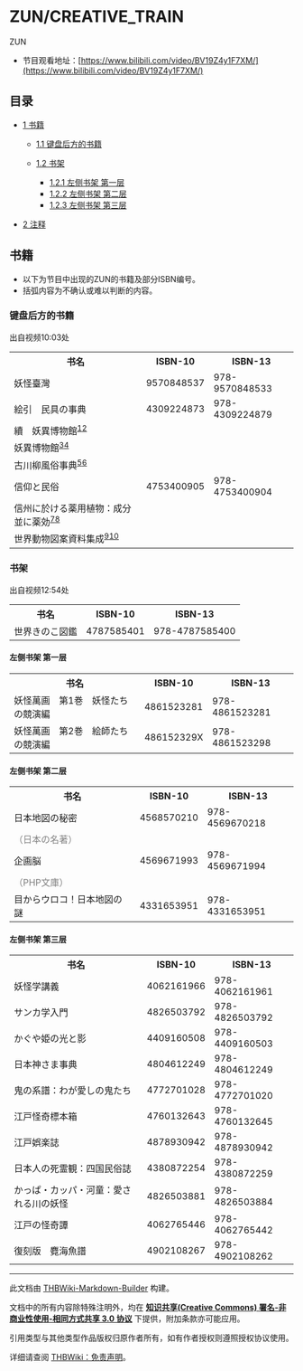 # ZUN/CREATIVE_TRAIN

<!-- source html: G:\repos\THBWiki-Markdown-Builder\THBWikiMarkdown\Temp\main\f\f0\ns0%3AZUN%2FCREATIVE_TRAIN.html -->

ZUN

- 节目观看地址：[https://www.bilibili.com/video/BV19Z4y1F7XM/](https://www.bilibili.com/video/BV19Z4y1F7XM/)


## 目录

- [1 书籍](#书籍)

  - [1.1 键盘后方的书籍](#键盘后方的书籍)
  - [1.2 书架](#书架)

    - [1.2.1 左侧书架 第一层](#左侧书架_第一层)
    - [1.2.2 左侧书架 第二层](#左侧书架_第二层)
    - [1.2.3 左侧书架 第三层](#左侧书架_第三层)






- [2 注释](#注释)





## 书籍
- 以下为节目中出现的ZUN的书籍及部分ISBN编号。
- 括弧内容为不确认或难以判断的内容。


### 键盘后方的书籍
[](./文件-CREATIVE_TRAIN书架1.png.md)  [](./文件-CREATIVE_TRAIN书架1.png.md)出自视频10:03处

<table>

<tbody><tr>
<th>书名</th>
<th>ISBN-10</th>
<th>ISBN-13
</th></tr>
<tr>
<td>妖怪臺灣</td>
<td>9570848537</td>
<td>978-9570848533
</td></tr>
<tr>
<td>絵引　民具の事典</td>
<td>4309224873</td>
<td>978-4309224879
</td></tr>
<tr>
<td>續　妖異博物館<sup id="cite_ref-1" class="reference"><a href="#cite_note-1">1</a></sup><sup id="cite_ref-2" class="reference"><a href="#cite_note-2">2</a></sup>
</td></tr>
<tr>
<td>妖異博物館<sup id="cite_ref-3" class="reference"><a href="#cite_note-3">3</a></sup><sup id="cite_ref-4" class="reference"><a href="#cite_note-4">4</a></sup>
</td></tr>
<tr>
<td>古川柳風俗事典<sup id="cite_ref-5" class="reference"><a href="#cite_note-5">5</a></sup><sup id="cite_ref-6" class="reference"><a href="#cite_note-6">6</a></sup>
</td></tr>
<tr>
<td>信仰と民俗</td>
<td>4753400905</td>
<td>978-4753400904
</td></tr>
<tr>
<td>信州に於ける薬用植物：成分並に薬効<sup id="cite_ref-7" class="reference"><a href="#cite_note-7">7</a></sup><sup id="cite_ref-8" class="reference"><a href="#cite_note-8">8</a></sup>
</td></tr>
<tr>
<td>世界動物図案資料集成<sup id="cite_ref-9" class="reference"><a href="#cite_note-9">9</a></sup><sup id="cite_ref-10" class="reference"><a href="#cite_note-10">10</a></sup>
</td></tr></tbody></table>




### 书架

[](./文件-CREATIVE_TRAIN书架2.png.md)[](./文件-CREATIVE_TRAIN书架2.png.md)出自视频12:54处


<table>

<tbody><tr>
<th>书名</th>
<th>ISBN-10</th>
<th>ISBN-13
</th></tr>
<tr>
<td>世界きのこ図鑑</td>
<td>4787585401</td>
<td>978-4787585400
</td></tr></tbody></table>



#### 左侧书架 第一层

<table>

<tbody><tr>
<th>书名</th>
<th>ISBN-10</th>
<th>ISBN-13
</th></tr>
<tr>
<td>妖怪萬画　第1巻　妖怪たちの競演編</td>
<td>4861523281</td>
<td>978-4861523281
</td></tr>
<tr>
<td>妖怪萬画　第2巻　絵師たちの競演編</td>
<td>486152329X</td>
<td>978-4861523298
</td></tr></tbody></table>



#### 左侧书架 第二层

<table>

<tbody><tr>
<th>书名</th>
<th>ISBN-10</th>
<th>ISBN-13
</th></tr>
<tr>
<td>日本地図の秘密</td>
<td>4568570210</td>
<td>978-4569670218
</td></tr>
<tr>
<td><span style="color:gray;">（日本の名著）</span>
</td></tr>
<tr>
<td>企画脳</td>
<td>4569671993</td>
<td>978-4569671994
</td></tr>
<tr>
<td><span style="color:gray;">（PHP文庫）</span>
</td></tr>
<tr>
<td>目からウロコ！日本地図の謎</td>
<td>4331653951</td>
<td>978-4331653951
</td></tr></tbody></table>



#### 左侧书架 第三层

<table>

<tbody><tr>
<th>书名</th>
<th>ISBN-10</th>
<th>ISBN-13
</th></tr>
<tr>
<td>妖怪学講義</td>
<td>4062161966</td>
<td>978-4062161961
</td></tr>
<tr>
<td>サンカ学入門</td>
<td>4826503792</td>
<td>978-4826503792
</td></tr>
<tr>
<td>かぐや姫の光と影</td>
<td>4409160508</td>
<td>978-4409160503
</td></tr>
<tr>
<td>日本神さま事典</td>
<td>4804612249</td>
<td>978-4804612249
</td></tr>
<tr>
<td>鬼の系譜：わが愛しの鬼たち</td>
<td>4772701028</td>
<td>978-4772701020
</td></tr>
<tr>
<td>江戸怪奇標本箱</td>
<td>4760132643</td>
<td>978-4760132645
</td></tr>
<tr>
<td>江戸娯楽誌</td>
<td>4878930942</td>
<td>978-4878930942
</td></tr>
<tr>
<td>日本人の死霊観：四国民俗誌</td>
<td>4380872254</td>
<td>978-4380872259
</td></tr>
<tr>
<td>かっぱ・カッパ・河童：愛される川の妖怪</td>
<td>4826503881</td>
<td>978-4826503884
</td></tr>
<tr>
<td>江戸の怪奇譚</td>
<td>4062765446</td>
<td>978-4062765442
</td></tr>
<tr>
<td>復刻版　麑海魚譜</td>
<td>4902108267</td>
<td>978-4902108262
</td></tr></tbody></table>



[^cite_note-1]: 出版于1963年故无ISBN号，该书日本全国书目号码（日本全国書誌番号）为63007151。作者为柴田宵曲。





---

此文档由 [THBWiki-Markdown-Builder](https://github.com/Delsin-Yu/THBWiki-Markdown-Builder) 构建。

文档中的所有内容除特殊注明外，均在 [**知识共享(Creative Commons) 署名-非商业性使用-相同方式共享 3.0 协议**](https://creativecommons.org/licenses/by-sa/3.0/deed.zh-hans) 下提供，附加条款亦可能应用。

引用类型与其他类型作品版权归原作者所有，如有作者授权则遵照授权协议使用。

详细请查阅 [THBWiki：免责声明](https://thbwiki.cc/THBWiki:%E5%85%8D%E8%B4%A3%E5%A3%B0%E6%98%8E)。


